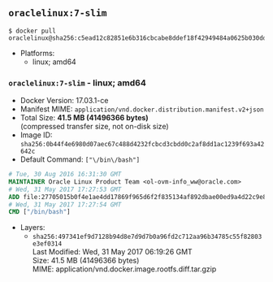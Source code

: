 ## `oraclelinux:7-slim`

```console
$ docker pull oraclelinux@sha256:c5ead12c82851e6b316cbcabe8ddef18f42949484a0625b030ddbf726cc4bcdb
```

-	Platforms:
	-	linux; amd64

### `oraclelinux:7-slim` - linux; amd64

-	Docker Version: 17.03.1-ce
-	Manifest MIME: `application/vnd.docker.distribution.manifest.v2+json`
-	Total Size: **41.5 MB (41496366 bytes)**  
	(compressed transfer size, not on-disk size)
-	Image ID: `sha256:0b44f4e6980d07aec67c488d4232fcbcd3cbdd0c2af8dd1ac1239f693a42642c`
-	Default Command: `["\/bin\/bash"]`

```dockerfile
# Tue, 30 Aug 2016 16:31:30 GMT
MAINTAINER Oracle Linux Product Team <ol-ovm-info_ww@oracle.com>
# Wed, 31 May 2017 17:27:53 GMT
ADD file:27705015b0f4e1ae4dd17869f965d6f2f835134af892dbae00ed9a4d22c9e885 in / 
# Wed, 31 May 2017 17:27:54 GMT
CMD ["/bin/bash"]
```

-	Layers:
	-	`sha256:497341ef9d7128b94d8e7d9d7b0a96fd2c712aa96b34785c55f82803e3ef0314`  
		Last Modified: Wed, 31 May 2017 06:19:26 GMT  
		Size: 41.5 MB (41496366 bytes)  
		MIME: application/vnd.docker.image.rootfs.diff.tar.gzip
